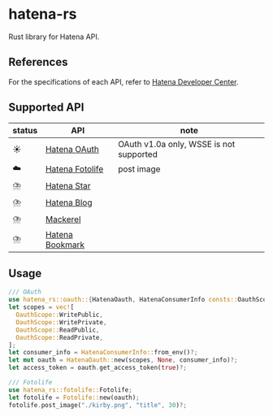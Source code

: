 # hatena-rs

Rust library for Hatena API.

## References

For the specifications of each API, refer to [Hatena Developer Center](https://developer.hatena.ne.jp/ja/documents/).

## Supported API

| status | API | note |
|--------|-----|------|
| ☀️ | [Hatena OAuth](https://developer.hatena.ne.jp/ja/documents/auth/) | OAuth v1.0a only, WSSE is not supported |
| ☁️ | [Hatena Fotolife](https://developer.hatena.ne.jp/ja/documents/fotolife/) | post image |
| ⛈️ | [Hatena Star](https://developer.hatena.ne.jp/ja/documents/star/) |  |
| ⛈️ | [Hatena Blog](https://developer.hatena.ne.jp/ja/documents/blog/) |  |
| ⛈️ | [Mackerel](https://developer.hatena.ne.jp/ja/documents/mackerel) |  |
| ⛈️ | [Hatena Bookmark](https://developer.hatena.ne.jp/ja/documents/bookmark/) |  |

## Usage

```rs
/// OAuth
use hatena_rs::oauth::{HatenaOauth, HatenaConsumerInfo consts::OauthScope};
let scopes = vec![
  OauthScope::WritePublic,
  OauthScope::WritePrivate,
  OauthScope::ReadPublic,
  OauthScope::ReadPrivate,
];
let consumer_info = HatenaConsumerInfo::from_env()?;
let mut oauth = HatenaOauth::new(scopes, None, consumer_info)?;
let access_token = oauth.get_access_token(true)?;

/// Fotolife
use hatena_rs::fotolife::Fotolife;
let fotolife = Fotolife::new(oauth);
fotolife.post_image("./kirby.png", "title", 30)?;
```
